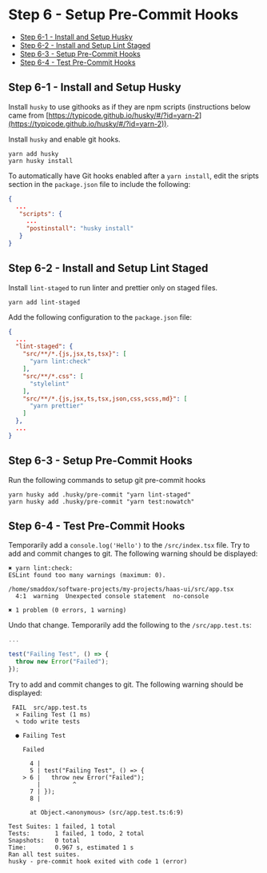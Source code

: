 # Step 6 - Setup Pre-Commit Hooks <!-- omit in toc -->

- [Step 6-1 - Install and Setup Husky](#step-6-1---install-and-setup-husky)
- [Step 6-2 - Install and Setup Lint Staged](#step-6-2---install-and-setup-lint-staged)
- [Step 6-3 - Setup Pre-Commit Hooks](#step-6-3---setup-pre-commit-hooks)
- [Step 6-4 - Test Pre-Commit Hooks](#step-6-4---test-pre-commit-hooks)

## Step 6-1 - Install and Setup Husky

Install `husky` to use githooks as if they are npm scripts (instructions below came from [https://typicode.github.io/husky/#/?id=yarn-2](https://typicode.github.io/husky/#/?id=yarn-2)).

Install `husky` and enable git hooks.

```shell
yarn add husky
yarn husky install
```

To automatically have Git hooks enabled after a `yarn install`, edit the sripts section in the `package.json` file to include the following:

```json
{
  ...
   "scripts": {
     ...
     "postinstall": "husky install"
   }
}
```

## Step 6-2 - Install and Setup Lint Staged

Install `lint-staged` to run linter and prettier only on staged files.

```shell
yarn add lint-staged
```

Add the following configuration to the `package.json` file:

```json
{
  ...
  "lint-staged": {
    "src/**/*.{js,jsx,ts,tsx}": [
      "yarn lint:check"
    ],
    "src/**/*.css": [
      "stylelint"
    ],
    "src/**/*.{js,jsx,ts,tsx,json,css,scss,md}": [
      "yarn prettier"
    ]
  },
  ...
}
```

## Step 6-3 - Setup Pre-Commit Hooks

Run the following commands to setup git pre-commit hooks

```shell
yarn husky add .husky/pre-commit "yarn lint-staged"
yarn husky add .husky/pre-commit "yarn test:nowatch"
```

## Step 6-4 - Test Pre-Commit Hooks

Temporarily add a `console.log('Hello')` to the `/src/index.tsx` file. Try to add and commit changes to git. The following warning should be displayed:

```shell
✖ yarn lint:check:
ESLint found too many warnings (maximum: 0).

/home/smaddox/software-projects/my-projects/haas-ui/src/app.tsx
  4:1  warning  Unexpected console statement  no-console

✖ 1 problem (0 errors, 1 warning)
```

Undo that change. Temporarily add the following to the `/src/app.test.ts`:

```javascript
...

test("Failing Test", () => {
  throw new Error("Failed");
});
```

Try to add and commit changes to git. The following warning should be displayed:

```shell
 FAIL  src/app.test.ts
  ✕ Failing Test (1 ms)
  ✎ todo write tests

  ● Failing Test

    Failed

      4 |
      5 | test("Failing Test", () => {
    > 6 |   throw new Error("Failed");
        |         ^
      7 | });
      8 |

      at Object.<anonymous> (src/app.test.ts:6:9)

Test Suites: 1 failed, 1 total
Tests:       1 failed, 1 todo, 2 total
Snapshots:   0 total
Time:        0.967 s, estimated 1 s
Ran all test suites.
husky - pre-commit hook exited with code 1 (error)
```
